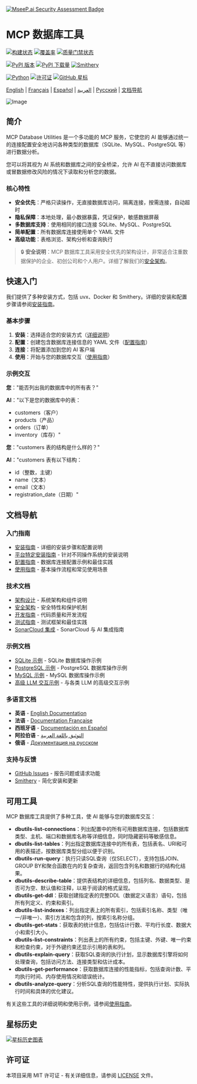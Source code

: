 [![MseeP.ai Security Assessment Badge](https://mseep.net/pr/donghao1393-mcp-dbutils-badge.png)](https://mseep.ai/app/donghao1393-mcp-dbutils)

# MCP 数据库工具

<!-- 项目状态徽章 -->
[![构建状态](https://img.shields.io/github/workflow/status/donghao1393/mcp-dbutils/Quality%20Assurance?label=tests)](https://github.com/donghao1393/mcp-dbutils/actions)
[![覆盖率](https://img.shields.io/endpoint?url=https://gist.githubusercontent.com/donghao1393/bdd0a63ec2a816539ff8c136ceb41e48/raw/coverage.json)](https://github.com/donghao1393/mcp-dbutils/actions)
[![质量门禁状态](https://sonarcloud.io/api/project_badges/measure?project=donghao1393_mcp-dbutils&metric=alert_status)](https://sonarcloud.io/dashboard?id=donghao1393_mcp-dbutils)

<!-- 版本和安装徽章 -->
[![PyPI 版本](https://img.shields.io/pypi/v/mcp-dbutils)](https://pypi.org/project/mcp-dbutils/)
[![PyPI 下载量](https://img.shields.io/pypi/dm/mcp-dbutils)](https://pypi.org/project/mcp-dbutils/)
[![Smithery](https://smithery.ai/badge/@donghao1393/mcp-dbutils)](https://smithery.ai/server/@donghao1393/mcp-dbutils)

<!-- 技术规格徽章 -->
[![Python](https://img.shields.io/badge/Python-3.10%2B-blue)](https://www.python.org/)
[![许可证](https://img.shields.io/github/license/donghao1393/mcp-dbutils)](LICENSE)
[![GitHub 星标](https://img.shields.io/github/stars/donghao1393/mcp-dbutils?style=social)](https://github.com/donghao1393/mcp-dbutils/stargazers)

[English](README_EN.md) | [Français](README_FR.md) | [Español](README_ES.md) | [العربية](README_AR.md) | [Русский](README_RU.md) | [文档导航](#文档导航)

![Image](https://github.com/user-attachments/assets/26c4f1a1-7b19-4bdd-b9fd-34ad198b0ce3)

## 简介

MCP Database Utilities 是一个多功能的 MCP 服务，它使您的 AI 能够通过统一的连接配置安全地访问各种类型的数据库（SQLite、MySQL、PostgreSQL 等）进行数据分析。

您可以将其视为 AI 系统和数据库之间的安全桥梁，允许 AI 在不直接访问数据库或冒数据修改风险的情况下读取和分析您的数据。

### 核心特性

- **安全优先**：严格只读操作，无直接数据库访问，隔离连接，按需连接，自动超时
- **隐私保障**：本地处理，最小数据暴露，凭证保护，敏感数据屏蔽
- **多数据库支持**：使用相同的接口连接 SQLite、MySQL、PostgreSQL
- **简单配置**：所有数据库连接使用单个 YAML 文件
- **高级功能**：表格浏览、架构分析和查询执行

> 🔒 **安全说明**：MCP 数据库工具采用安全优先的架构设计，非常适合注重数据保护的企业、初创公司和个人用户。详细了解我们的[安全架构](docs/zh/technical/security.md)。

## 快速入门

我们提供了多种安装方式，包括 uvx、Docker 和 Smithery。详细的安装和配置步骤请参阅[安装指南](docs/zh/installation.md)。

### 基本步骤

1. **安装**：选择适合您的安装方式（[详细说明](docs/zh/installation.md)）
2. **配置**：创建包含数据库连接信息的 YAML 文件（[配置指南](docs/zh/configuration.md)）
3. **连接**：将配置添加到您的 AI 客户端
4. **使用**：开始与您的数据库交互（[使用指南](docs/zh/usage.md)）

### 示例交互

**您**："能否列出我的数据库中的所有表？"

**AI**："以下是您的数据库中的表：
- customers（客户）
- products（产品）
- orders（订单）
- inventory（库存）"

**您**："customers 表的结构是什么样的？"

**AI**："customers 表有以下结构：
- id（整数，主键）
- name（文本）
- email（文本）
- registration_date（日期）"

## 文档导航

### 入门指南
- [安装指南](docs/zh/installation.md) - 详细的安装步骤和配置说明
- [平台特定安装指南](docs/zh/installation-platform-specific.md) - 针对不同操作系统的安装说明
- [配置指南](docs/zh/configuration.md) - 数据库连接配置示例和最佳实践
- [使用指南](docs/zh/usage.md) - 基本操作流程和常见使用场景

### 技术文档
- [架构设计](docs/zh/technical/architecture.md) - 系统架构和组件说明
- [安全架构](docs/zh/technical/security.md) - 安全特性和保护机制
- [开发指南](docs/zh/technical/development.md) - 代码质量和开发流程
- [测试指南](docs/zh/technical/testing.md) - 测试框架和最佳实践
- [SonarCloud 集成](docs/zh/technical/sonarcloud-integration.md) - SonarCloud 与 AI 集成指南

### 示例文档
- [SQLite 示例](docs/zh/examples/sqlite-examples.md) - SQLite 数据库操作示例
- [PostgreSQL 示例](docs/zh/examples/postgresql-examples.md) - PostgreSQL 数据库操作示例
- [MySQL 示例](docs/zh/examples/mysql-examples.md) - MySQL 数据库操作示例
- [高级 LLM 交互示例](docs/zh/examples/advanced-llm-interactions.md) - 与各类 LLM 的高级交互示例

### 多语言文档
- **英语** - [English Documentation](docs/en/)
- **法语** - [Documentation Française](docs/fr/)
- **西班牙语** - [Documentación en Español](docs/es/)
- **阿拉伯语** - [التوثيق باللغة العربية](docs/ar/)
- **俄语** - [Документация на русском](docs/ru/)

### 支持与反馈
- [GitHub Issues](https://github.com/donghao1393/mcp-dbutils/issues) - 报告问题或请求功能
- [Smithery](https://smithery.ai/server/@donghao1393/mcp-dbutils) - 简化安装和更新

## 可用工具

MCP 数据库工具提供了多种工具，使 AI 能够与您的数据库交互：

- **dbutils-list-connections**：列出配置中的所有可用数据库连接，包括数据库类型、主机、端口和数据库名称等详细信息，同时隐藏密码等敏感信息。
- **dbutils-list-tables**：列出指定数据库连接中的所有表，包括表名、URI和可用的表描述，按数据库类型分组以便于识别。
- **dbutils-run-query**：执行只读SQL查询（仅SELECT），支持包括JOIN、GROUP BY和聚合函数在内的复杂查询，返回包含列名和数据行的结构化结果。
- **dbutils-describe-table**：提供表结构的详细信息，包括列名、数据类型、是否可为空、默认值和注释，以易于阅读的格式呈现。
- **dbutils-get-ddl**：获取创建指定表的完整DDL（数据定义语言）语句，包括所有列定义、约束和索引。
- **dbutils-list-indexes**：列出指定表上的所有索引，包括索引名称、类型（唯一/非唯一）、索引方法和包含的列，按索引名称分组。
- **dbutils-get-stats**：获取表的统计信息，包括估计行数、平均行长度、数据大小和索引大小。
- **dbutils-list-constraints**：列出表上的所有约束，包括主键、外键、唯一约束和检查约束，对于外键约束还显示引用的表和列。
- **dbutils-explain-query**：获取SQL查询的执行计划，显示数据库引擎将如何处理查询，包括访问方法、连接类型和估计成本。
- **dbutils-get-performance**：获取数据库连接的性能指标，包括查询计数、平均执行时间、内存使用情况和错误统计。
- **dbutils-analyze-query**：分析SQL查询的性能特性，提供执行计划、实际执行时间和具体的优化建议。

有关这些工具的详细说明和使用示例，请参阅[使用指南](docs/zh/usage.md)。

## 星标历史

[![星标历史图表](https://starchart.cc/donghao1393/mcp-dbutils.svg?variant=adaptive)](https://starchart.cc/donghao1393/mcp-dbutils)

## 许可证

本项目采用 MIT 许可证 - 有关详细信息，请参阅 [LICENSE](LICENSE) 文件。
